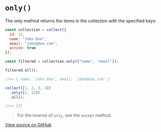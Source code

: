# `only()`

The only method returns the items in the collection with the specified keys:

```js
const collection = collect({
  id: 12,
  name: "John Doe",
  email: "john@doe.com",
  active: true
});

const filtered = collection.only(["name", "email"]);

filtered.all();

//=> { name: 'John Doe', email: 'john@doe.com' }
```

```js
collect([1, 2, 3, 4])
  .only([2, 12])
  .all();

//=> [2]
```

> For the inverse of `only`, see the `except` method.




[View source on GitHub](https://github.com/ecrmnn/collect.js/blob/master/src/methods/only.js)